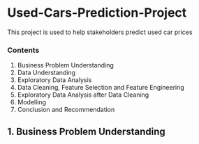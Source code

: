 # Used-Cars-Prediction-Project
This project is used to help stakeholders predict used car prices
### **Contents**
1. Business Problem Understanding
2. Data Understanding
3. Exploratory Data Analysis
4. Data Cleaning, Feature Selection and Feature Engineering
5. Exploratory Data Analysis after Data Cleaning
6. Modelling
7. Conclusion and Recommendation

## **1. Business Problem Understanding**
